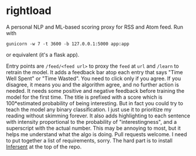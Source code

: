 # rightload

A personal NLP and ML-based scoring proxy for RSS and Atom feed. Run with

```
gunicorn -w 7 -t 3600 -b 127.0.0.1:5000 app:app 
```

or equivalent (it's a flask app).

Entry points are `/feed/<feed url>` to proxy the `feed` at `url` and `/learn` to retrain the model. It adds a feedback bar atop each entry that says "Time Well Spent" or "Time Wasted". You need to click only if you agree. If you disagree, it means you and the algorithm agree, and no further action is needed. It needs some positive and negative feedback before training the model for the first time. The title is prefixed with a score which is 100*estimated probability of being interesting. But in fact you could try to teach the model any binary classification. I just use it to prioritize my reading without skimming forever. It also adds highlighting to each sentence with intensity proportional to the probability of "interestingness", and a superscript with the actual number. This may be annoying to most, but it helps me understand what the algo is doing. Pull requests welcome. I need to put together a list of requirements, sorry. The hard part is to install [Infersent](https://github.com/facebookresearch/InferSent) at the top of the repo.
